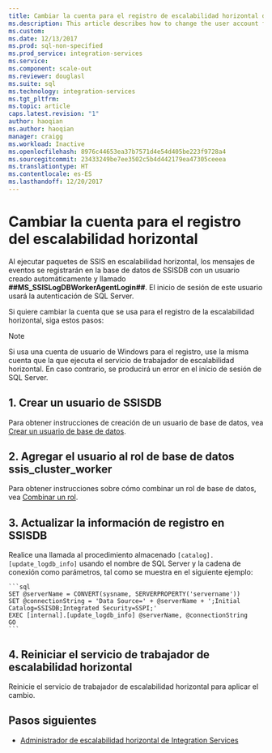 ```yaml
---
title: Cambiar la cuenta para el registro de escalabilidad horizontal de SSIS | Microsoft Docs
ms.description: This article describes how to change the user account for SSIS Scale Out logging
ms.custom: 
ms.date: 12/13/2017
ms.prod: sql-non-specified
ms.prod_service: integration-services
ms.service: 
ms.component: scale-out
ms.reviewer: douglasl
ms.suite: sql
ms.technology: integration-services
ms.tgt_pltfrm: 
ms.topic: article
caps.latest.revision: "1"
author: haoqian
ms.author: haoqian
manager: craigg
ms.workload: Inactive
ms.openlocfilehash: 8976c44653ea37b7571d4e54d405be223f9728a4
ms.sourcegitcommit: 23433249be7ee3502c5b4d442179ea47305ceeea
ms.translationtype: HT
ms.contentlocale: es-ES
ms.lasthandoff: 12/20/2017
---
```

# <a name="change-the-account-for-scale-out-logging"></a>Cambiar la cuenta para el registro del escalabilidad horizontal
Al ejecutar paquetes de SSIS en escalabilidad horizontal, los mensajes de eventos se registrarán en la base de datos de SSISDB con un usuario creado automáticamente y llamado **##MS_SSISLogDBWorkerAgentLogin##**. El inicio de sesión de este usuario usará la autenticación de SQL Server.

Si quiere cambiar la cuenta que se usa para el registro de la escalabilidad horizontal, siga estos pasos:

> [!NOTE]
> Si usa una cuenta de usuario de Windows para el registro, use la misma cuenta que la que ejecuta el servicio de trabajador de escalabilidad horizontal. En caso contrario, se producirá un error en el inicio de sesión de SQL Server.

## <a name="1-create-a-user-for-ssisdb"></a>1. Crear un usuario de SSISDB
Para obtener instrucciones de creación de un usuario de base de datos, vea [Crear un usuario de base de datos](../../relational-databases/security/authentication-access/create-a-database-user.md).

## <a name="2-add-the-user-to-the-database-role-ssisclusterworker"></a>2. Agregar el usuario al rol de base de datos ssis_cluster_worker

Para obtener instrucciones sobre cómo combinar un rol de base de datos, vea [Combinar un rol](../../relational-databases/security/authentication-access/join-a-role.md).

## <a name="3-update-the-logging-information-in-ssisdb"></a>3. Actualizar la información de registro en SSISDB
Realice una llamada al procedimiento almacenado `[catalog].[update_logdb_info]` usando el nombre de SQL Server y la cadena de conexión como parámetros, tal como se muestra en el siguiente ejemplo:

    ```sql
    SET @serverName = CONVERT(sysname, SERVERPROPERTY('servername'))
    SET @connectionString = 'Data Source=' + @serverName + ';Initial Catalog=SSISDB;Integrated Security=SSPI;'
    EXEC [internal].[update_logdb_info] @serverName, @connectionString
    GO
    ```

## <a name="4-restart-the-scale-out-worker-service"></a>4. Reiniciar el servicio de trabajador de escalabilidad horizontal
Reinicie el servicio de trabajador de escalabilidad horizontal para aplicar el cambio.

## <a name="next-steps"></a>Pasos siguientes
-   [Administrador de escalabilidad horizontal de Integration Services](integration-services-ssis-scale-out-manager.md)